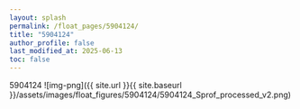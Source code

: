 ```yaml
---
layout: splash
permalink: /float_pages/5904124/
title: "5904124"
author_profile: false
last_modified_at: 2025-06-13
toc: false
---
```

 
5904124
![img-png]({{ site.url }}{{ site.baseurl }}/assets/images/float_figures/5904124/5904124_Sprof_processed_v2.png)
